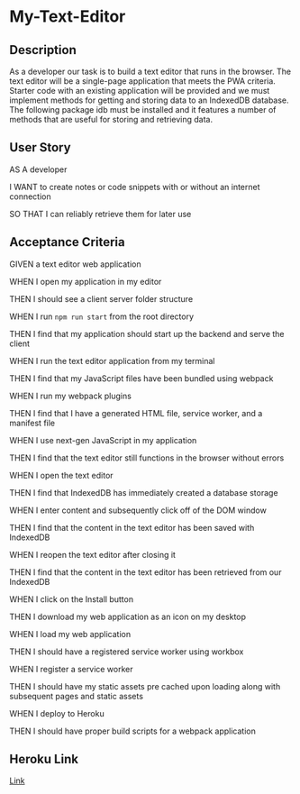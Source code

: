 # My-Text-Editor

## Description

As a developer our task is to build a text editor that runs in the browser. The text editor will be a single-page application that meets the PWA criteria. Starter code with an existing application will be provided and we must implement methods for getting and storing data to an IndexedDB database. The following package idb must be installed and it features a number of methods that are useful for storing and retrieving data.

## User Story

AS A developer

I WANT to create notes or code snippets with or without an internet connection

SO THAT I can reliably retrieve them for later use

## Acceptance Criteria

GIVEN a text editor web application

WHEN I open my application in my editor

THEN I should see a client server folder structure

WHEN I run `npm run start` from the root directory

THEN I find that my application should start up the backend and serve the client

WHEN I run the text editor application from my terminal

THEN I find that my JavaScript files have been bundled using webpack

WHEN I run my webpack plugins

THEN I find that I have a generated HTML file, service worker, and a manifest file

WHEN I use next-gen JavaScript in my application

THEN I find that the text editor still functions in the browser without errors

WHEN I open the text editor

THEN I find that IndexedDB has immediately created a database storage

WHEN I enter content and subsequently click off of the DOM window

THEN I find that the content in the text editor has been saved with IndexedDB

WHEN I reopen the text editor after closing it

THEN I find that the content in the text editor has been retrieved from our IndexedDB

WHEN I click on the Install button

THEN I download my web application as an icon on my desktop

WHEN I load my web application

THEN I should have a registered service worker using workbox

WHEN I register a service worker

THEN I should have my static assets pre cached upon loading along with subsequent pages and static assets

WHEN I deploy to Heroku

THEN I should have proper build scripts for a webpack application

## Heroku Link

[Link](https://the-awesome-text-editor-0ed6571661b6.herokuapp.com/)


